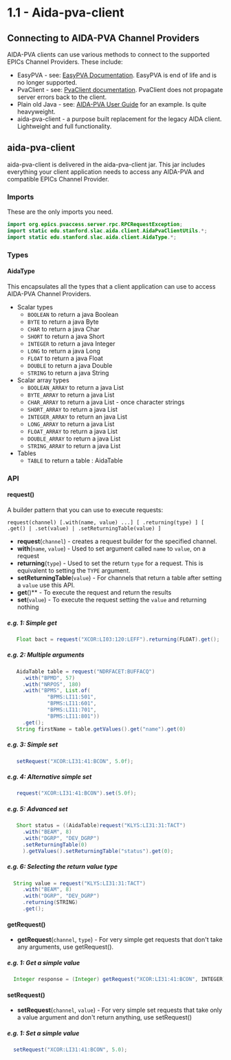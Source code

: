 # 1.1 - Aida-pva-client
## Connecting to AIDA-PVA Channel Providers
AIDA-PVA clients can use various methods to connect to the supported EPICs Channel Providers.  These include: 
- EasyPVA - see: [EasyPVA Documentation](http://epics-pvdata.sourceforge.net/docbuild/easyPVAJava/tip/documentation/easyPVA.html).  EasyPVA is end of life and is no longer supported.
- PvaClient - see: [PvaClient documentation](https://github.com/epics-base/pvaClientJava).  PvaClient does not propagate server errors back to the client.
- Plain old Java - see: [AIDA-PVA User Guide](1_00_User_Guide.md) for an example.  Is quite heavyweight.
- aida-pva-client - a purpose built replacement for the legacy AIDA client.  Lightweight and full functionality.

## aida-pva-client
aida-pva-client is delivered in the aida-pva-client jar.  This jar includes everything 
your client application needs to access any AIDA-PVA and compatible EPICs Channel Provider.

### Imports
These are the only imports you need.

```java
import org.epics.pvaccess.server.rpc.RPCRequestException;
import static edu.stanford.slac.aida.client.AidaPvaClientUtils.*;
import static edu.stanford.slac.aida.client.AidaType.*;

```

### Types
#### AidaType
This encapsulates all the types that a client application can use to access AIDA-PVA Channel 
Providers.  
* Scalar types
    * `BOOLEAN`            to return a java Boolean
    * `BYTE`               to return a java Byte
    * `CHAR`               to return a java Char
    * `SHORT`              to return a java Short
    * `INTEGER`            to return a java Integer
    * `LONG`               to return a java Long
    * `FLOAT`              to return a java Float
    * `DOUBLE`             to return a java Double
    * `STRING`             to return a java String
* Scalar array types
    * `BOOLEAN_ARRAY`      to return a java List<Boolean>
    * `BYTE_ARRAY`         to return a java List<Byte>
    * `CHAR_ARRAY`         to return a java List<Byte> - once character strings
    * `SHORT_ARRAY`        to return a java List<Short>
    * `INTEGER_ARRAY`      to return an java List<Integer>
    * `LONG_ARRAY`         to return a java List<Long>
    * `FLOAT_ARRAY`        to return a java List<Float>
    * `DOUBLE_ARRAY`       to return a java List<Double>
    * `STRING_ARRAY`       to return a java List<String>
* Tables
    * `TABLE`              to return a table : AidaTable

### API
#### request()
A builder pattern that you can use to execute requests:

    request(channel) [.with(name, value) ...] [ .returning(type) ] [ .get() | .set(value) | .setReturningTable(value) ]

- **request**(`channel`) - creates a request builder for the specified channel.
- **with**(`name`, `value`) - Used to set argument called `name` to `value`, on a request
- **returning**(`type`) - Used to set the return `type` for a request.  This is equivalent to setting the `TYPE` argument.
- **setReturningTable**(`value`) - For channels that return a table after setting a `value` use this API.
- **get**()** - To execute the request and return the results
- **set**(`value`) - To execute the request setting the `value` and returning nothing

##### e.g. 1: Simple get
```java
   Float bact = request("XCOR:LI03:120:LEFF").returning(FLOAT).get();
```

##### e.g. 2: Multiple arguments
```java
   AidaTable table = request("NDRFACET:BUFFACQ")
     .with("BPMD", 57)
     .with("NRPOS", 180)
     .with("BPMS", List.of(
             "BPMS:LI11:501",
             "BPMS:LI11:601",
             "BPMS:LI11:701",
             "BPMS:LI11:801"))
     .get();
   String firstName = table.getValues().get("name").get(0)
```

##### e.g. 3: Simple set

```java
   setRequest("XCOR:LI31:41:BCON", 5.0f);
```

##### e.g. 4: Alternative simple set

```java
   request("XCOR:LI31:41:BCON").set(5.0f);
```

##### e.g. 5: Advanced set
```java
   Short status = ((AidaTable)request("KLYS:LI31:31:TACT")
     .with("BEAM", 8)
     .with("DGRP", "DEV_DGRP")
     .setReturningTable(0)
     ).getValues().setReturningTable("status").get(0);
```

##### e.g. 6: Selecting the return value type

```java
  String value = request("KLYS:LI31:31:TACT")
     .with("BEAM", 8)
     .with("DGRP", "DEV_DGRP")
     .returning(STRING)
     .get();
```

#### getRequest()
- **getRequest**(`channel`, `type`) - For very simple get requests that don't take any arguments, use getRequest().

##### e.g. 1: Get a simple value
```java
  Integer response = (Integer) getRequest("XCOR:LI31:41:BCON", INTEGER);
```

#### setRequest()
- **setRequest**(`channel`, `value`) - For very simple set requests that take only a value argument and don't return anything, use setRequest()

##### e.g. 1: Set a simple value
```java
  setRequest("XCOR:LI31:41:BCON", 5.0);
```
